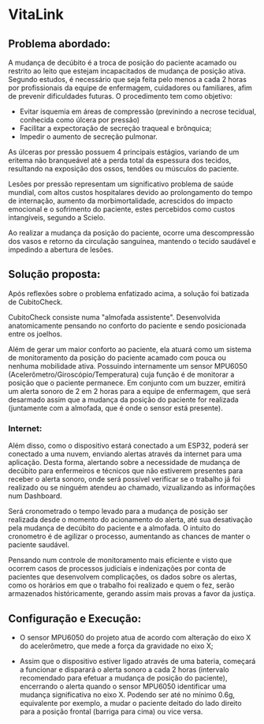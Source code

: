 # VitaLink



## Problema abordado:

A mudança de decúbito é a troca de posição do paciente acamado ou restrito ao leito que estejam incapacitados de mudança de posição ativa. Segundo estudos, é necessário que seja feita pelo menos a cada 2 horas por profissionais da equipe de enfermagem, cuidadores ou familiares, afim de prevenir dificuldades futuras. O procedimento tem como objetivo:

- Evitar isquemia em áreas de compressão (previnindo a necrose tecidual, conhecida como úlcera por pressão)
- Facilitar a expectoração de secreção traqueal e brônquica;
- Impedir o aumento de secreção pulmonar.

As úlceras por pressão possuem 4 principais estágios, variando de um eritema não branqueável até a perda total da espessura dos tecidos, resultando na exposição dos ossos, tendões ou músculos do paciente.

Lesões por pressão representam um significativo problema de saúde mundial, com altos custos hospitalares devido ao prolongamento do tempo de internação, aumento da morbimortalidade, acrescidos do impacto emocional e o sofrimento do paciente, estes percebidos como custos intangíveis, segundo a Scielo.

Ao realizar a mudança da posição do paciente, ocorre uma descompressão dos vasos e retorno da circulação sanguínea, mantendo o tecido saudável e impedindo a abertura de lesões.


## Solução proposta:

Após reflexões sobre o problema enfatizado acima, a solução foi batizada de CubitoCheck.

CubitoCheck consiste numa "almofada assistente". Desenvolvida anatomicamente pensando no conforto do paciente e sendo posicionada entre os joelhos.

Além de gerar um maior conforto ao paciente, ela atuará como um sistema de monitoramento da posição do paciente acamado com pouca ou nenhuma mobilidade ativa. Possuindo internamente um sensor MPU6050 (Acelerômetro/Giroscópio/Temperatura) cuja função é de monitorar a posição que o paciente permanece. Em conjunto com um buzzer, emitirá um alerta sonoro de 2 em 2 horas para a equipe de enfermagem, que será desarmado assim que a mudança da posição do paciente for realizada (juntamente com a almofada, que é onde o sensor está presente).

### Internet:

Além disso, como o dispositivo estará conectado a um ESP32, poderá ser conectado a uma nuvem, enviando alertas através da internet para uma aplicação. Desta forma, alertando sobre a necessidade de mudança de decúbito para enfermeiros e técnicos que não estiverem presentes para receber o alerta sonoro, onde será possível verificar se o trabalho já foi realizado ou se ninguém atendeu ao chamado, vizualizando as informações num Dashboard.

Será cronometrado o tempo levado para a mudança de posição ser realizada desde o momento do acionamento do alerta, até sua desativação pela mudança de decúbito do paciente e a almofada. O intuito do cronometro é de agilizar o processo, aumentando as chances de manter o paciente saudável.

Pensando num controle de monitoramento mais eficiente e visto que ocorrem casos de processos judiciais e indenizações por conta de pacientes que desenvolvem complicações, os dados sobre os alertas, como os horários em que o trabalho foi realizado e quem o fez, serão armazenados históricamente, gerando assim mais provas a favor da justiça.




## Configuração e Execução:

- O sensor MPU6050 do projeto atua de acordo com alteração do eixo X do acelerômetro, que mede a força da gravidade no eixo X;

- Assim que o dispositivo estiver ligado através de uma bateria, começará a funcionar e disparará o alerta sonoro a cada 2 horas (intervalo recomendado para efetuar a mudança de posição do paciente), encerrando o alerta quando o sensor MPU6050 identificar uma mudança significativa no eixo X. Podendo ser até no mínimo 0.6g, equivalente por exemplo, a mudar o paciente deitado do lado direito para a posição frontal (barriga para cima) ou vice versa.






